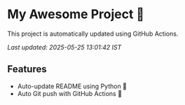 # My Awesome Project 🚀

This project is automatically updated using GitHub Actions.

_Last updated: 2025-05-25 13:01:42 IST_

## Features
- Auto-update README using Python 🐍
- Auto Git push with GitHub Actions 🤖
